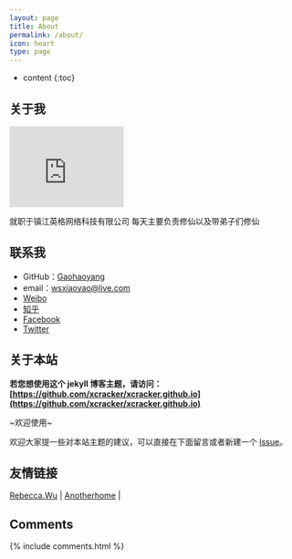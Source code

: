 ```yaml
---
layout: page
title: About
permalink: /about/
icon: heart
type: page
---
```


* content
{:toc}

## 关于我

<iframe src="https://githubbadge.appspot.com/xcracker?s=1" style="border: 0;height: 142px;width: 200px;overflow: hidden;" frameBorder="0"></iframe>

就职于镇江英格网络科技有限公司
每天主要负责修仙以及带弟子们修仙

## 联系我

* GitHub：[Gaohaoyang](https://github.com/xcracker)
* email：wsxiaoyao@live.com
* [Weibo](http://weibo.com/814288850)
* [知乎](https://www.zhihu.com/people/xiaoyaozone)
* [Facebook](https://www.facebook.com/xcrackernet)
* [Twitter](https://twitter.com/wsxiaoyao)


## 关于本站

**若您想使用这个 jekyll 博客主题，请访问：[https://github.com/xcracker/xcracker.github.io](https://github.com/xcracker/xcracker.github.io)**

~欢迎使用~

欢迎大家提一些对本站主题的建议，可以直接在下面留言或者新建一个 [Issue](https://github.com/xcracker/xcracker.github.io/issues)。



## 友情链接

[Rebecca.Wu](http://m.itistheperfectblue.com/) \| [Anotherhome](https://www.anotherhome.net) \|

## Comments

{% include comments.html %}
